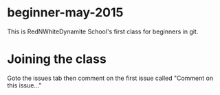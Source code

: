 # beginner-may-2015
This is RedNWhiteDynamite School's first class for beginners in git.
# Joining the class
Goto the issues tab then comment on the first issue called "Comment on this issue..."
